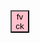 <head>
  <style>
    button{
      width:30px;
      background-color: pink;
    }
  </style>
</head>
<button type="button" class="fds">fvck</button>
